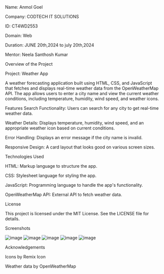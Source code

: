 Name: Anmol Goel

Company: CODTECH IT SOLUTIONS

ID: CT4WD2553

Domain: Web 

Duration: JUNE 20th,2024 to july 20th,2024

Mentor: Neela Santhosh Kumar

Overview of the Project

Project: Weather App

A weather forecasting application built using HTML, CSS, and JavaScript that fetches and displays real-time weather data from the OpenWeatherMap API. The app allows users to enter a city name and view the current weather conditions, including temperature, humidity, wind speed, and weather icons.

Features
Search Functionality: Users can search for any city to get real-time weather data.

Weather Details: Displays temperature, humidity, wind speed, and an appropriate weather icon based on current conditions.

Error Handling: Displays an error message if the city name is invalid.

Responsive Design: A card layout that looks good on various screen sizes.

Technologies Used

HTML: Markup language to structure the app.

CSS: Stylesheet language for styling the app.

JavaScript: Programming language to handle the app's functionality.

OpenWeatherMap API: External API to fetch weather data.

License

This project is licensed under the MIT License. See the LICENSE file for details.

Screenshots

![image](https://github.com/Anmolgoel2003/CODTECH-Task-1/assets/92874442/443d7bfc-9448-4bd7-b025-49113470770b)
![image](https://github.com/Anmolgoel2003/CODTECH-Task-1/assets/92874442/5c0f4b91-0b8b-4ee3-af94-2464d80590f9)
![image](https://github.com/Anmolgoel2003/CODTECH-Task-1/assets/92874442/290fc867-ef3a-43f8-a427-64c5a18ce45a)
![image](https://github.com/Anmolgoel2003/CODTECH-Task-1/assets/92874442/924005c9-0302-4fd6-b00b-eed3e40b9364)
![image](https://github.com/Anmolgoel2003/CODTECH-Task-1/assets/92874442/3d9ac5aa-6353-45e9-9974-e7b91d72a958)

Acknowledgements

Icons by Remix Icon

Weather data by OpenWeatherMap
